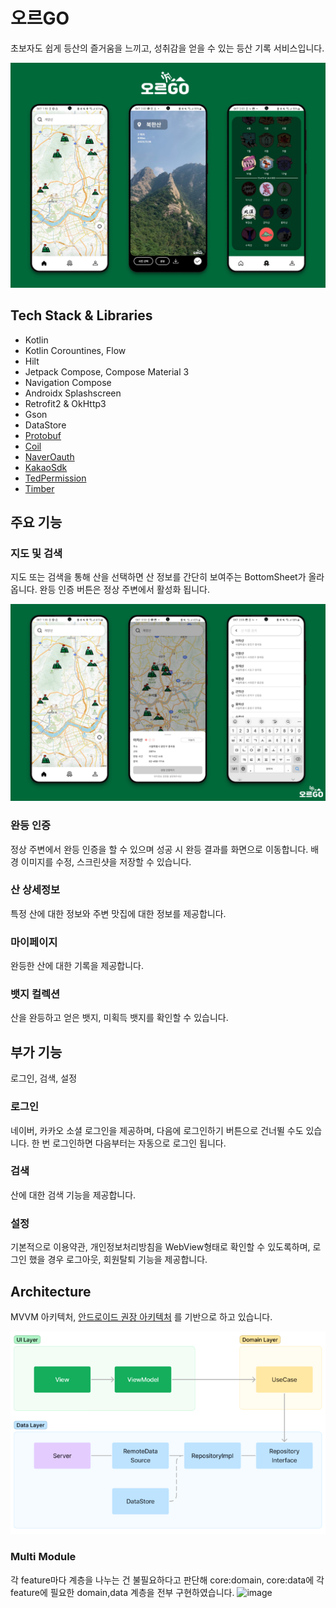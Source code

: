 # 오르GO
초보자도 쉽게 등산의 즐거움을 느끼고, 성취감을 얻을 수 있는 등산 기록 서비스입니다. 

<p align="center">
<img src="/previews/main_preview.png"/>
</p>

## Tech Stack & Libraries
- Kotlin
- Kotlin Corountines, Flow
- Hilt
- Jetpack Compose, Compose Material 3
- Navigation Compose
- Androidx Splashscreen
- Retrofit2 & OkHttp3
- Gson
- DataStore
- [Protobuf](https://github.com/google/protobuf-gradle-plugin)
- [Coil](https://github.com/coil-kt/coil)
- [NaverOauth](https://github.com/naver/naveridlogin-sdk-android)
- [KakaoSdk](https://developers.kakao.com/docs/latest/ko/kakaologin/android)
- [TedPermission](https://github.com/ParkSangGwon/TedPermission)
- [Timber](https://github.com/JakeWharton/timber)

## 주요 기능
### 지도 및 검색
지도 또는 검색을 통해 산을 선택하면 산 정보를 간단히 보여주는 BottomSheet가 올라옵니다.
완등 인증 버튼은 정상 주변에서 활성화 됩니다.

<p align="center">
<img src="/previews/map_preview.png"/>
</p>

### 완등 인증
정상 주변에서 완등 인증을 할 수 있으며 성공 시 완등 결과를 화면으로 이동합니다. 
배경 이미지를 수정, 스크린샷을 저장할 수 있습니다. 

### 산 상세정보
특정 산에 대한 정보와 주변 맛집에 대한 정보를 제공합니다.

### 마이페이지
완등한 산에 대한 기록을 제공합니다.

### 뱃지 컬렉션
산을 완등하고 얻은 뱃지, 미획득 뱃지를 확인할 수 있습니다.

## 부가 기능
로그인, 검색, 설정
### 로그인
네이버, 카카오 소셜 로그인을 제공하며, 다음에 로그인하기 버튼으로 건너뛸 수도 있습니다.
한 번 로그인하면 다음부터는 자동으로 로그인 됩니다.

### 검색
산에 대한 검색 기능을 제공합니다.

### 설정
기본적으로 이용약관, 개인정보처리방침을 WebView형태로 확인할 수 있도록하며,
로그인 했을 경우 로그아웃, 회원탈퇴 기능을 제공합니다.

## Architecture
MVVM 아키텍처, 
[안드로이드 권장 아키텍처](https://developer.android.com/topic/architecture#recommended-app-arch)
를 기반으로 하고 있습니다.
<p align="center">
<img src="/previews/architecture.png"/>
</p>

### Multi Module
각 feature마다 계층을 나누는 건 불필요하다고 판단해 core:domain, core:data에 각 feature에 필요한 domain,data 계층을 전부 구현하였습니다.
![image](https://github.com/ORGO-Official/orgo-android/assets/38021810/90cc83b3-6083-4a1f-a004-6ea1d6683312)



